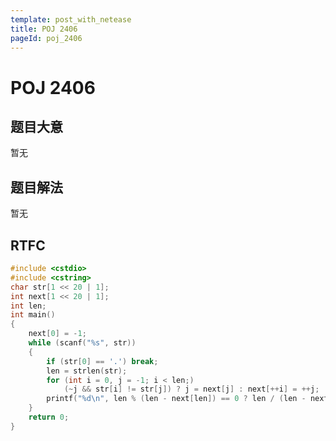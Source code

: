 ```yaml
---
template: post_with_netease
title: POJ 2406
pageId: poj_2406
---
```


# POJ 2406

## 题目大意
暂无

## 题目解法
暂无

## RTFC

```cpp
#include <cstdio>
#include <cstring>
char str[1 << 20 | 1];
int next[1 << 20 | 1];
int len;
int main()
{
    next[0] = -1;
    while (scanf("%s", str))
    {
        if (str[0] == '.') break;
        len = strlen(str);
        for (int i = 0, j = -1; i < len;)
            (~j && str[i] != str[j]) ? j = next[j] : next[++i] = ++j;
        printf("%d\n", len % (len - next[len]) == 0 ? len / (len - next[len]) : 1);
    }
    return 0;
}
```
<div id="__comment"></div>
